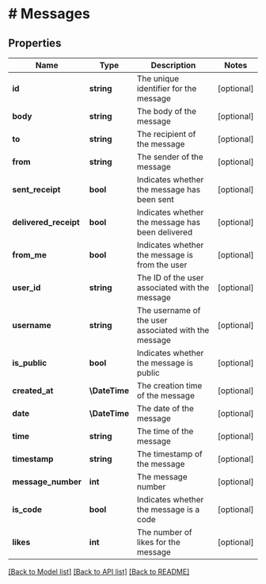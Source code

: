 # # Messages

## Properties

Name | Type | Description | Notes
------------ | ------------- | ------------- | -------------
**id** | **string** | The unique identifier for the message | [optional]
**body** | **string** | The body of the message | [optional]
**to** | **string** | The recipient of the message | [optional]
**from** | **string** | The sender of the message | [optional]
**sent_receipt** | **bool** | Indicates whether the message has been sent | [optional]
**delivered_receipt** | **bool** | Indicates whether the message has been delivered | [optional]
**from_me** | **bool** | Indicates whether the message is from the user | [optional]
**user_id** | **string** | The ID of the user associated with the message | [optional]
**username** | **string** | The username of the user associated with the message | [optional]
**is_public** | **bool** | Indicates whether the message is public | [optional]
**created_at** | **\DateTime** | The creation time of the message | [optional]
**date** | **\DateTime** | The date of the message | [optional]
**time** | **string** | The time of the message | [optional]
**timestamp** | **string** | The timestamp of the message | [optional]
**message_number** | **int** | The message number | [optional]
**is_code** | **bool** | Indicates whether the message is a code | [optional]
**likes** | **int** | The number of likes for the message | [optional]

[[Back to Model list]](../../README.md#models) [[Back to API list]](../../README.md#endpoints) [[Back to README]](../../README.md)
